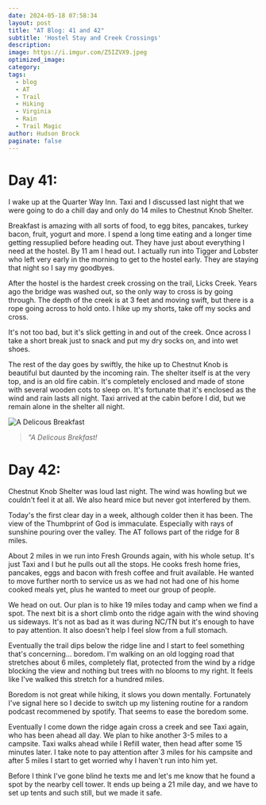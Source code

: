 ```yaml
---
date: 2024-05-18 07:58:34
layout: post
title: "AT Blog: 41 and 42"
subtitle: 'Hostel Stay and Creek Crossings'
description:
image: https://i.imgur.com/Z5IZVX9.jpeg
optimized_image: 
category:
tags:
  - blog
  - AT
  - Trail
  - Hiking
  - Virginia
  - Rain
  - Trail Magic
author: Hudson Brock
paginate: false
---
```


# Day 41:


I wake up at the Quarter Way Inn. Taxi and I discussed last night that we were going to do a chill day and only do 14 miles to Chestnut Knob Shelter. 

Breakfast is amazing with all sorts of food, to egg bites, pancakes, turkey bacon, fruit, yogurt and more. I spend a long time eating and a longer time getting ressuplied before heading out. They have just about everything I need at the hostel. By 11 am I head out. I actually run into Tigger and Lobster who left very early in the morning to get to the hostel early. They are staying that night so I say my goodbyes.

After the hostel is the hardest creek crossing on the trail, Licks Creek. Years ago the bridge was washed out, so the only way to cross is by going through. The depth of the creek is at 3 feet and moving swift, but there is a rope going across to hold onto. I hike up my shorts, take off my socks and cross.

It's not too bad, but it's slick getting in and out of the creek. Once across I take a short break just to snack and put my dry socks on, and into wet shoes.

The rest of the day goes by swiftly, the hike up to Chestnut Knob is beautiful but daunted by the incoming rain. The shelter itself is at the very top, and is an old fire cabin. It's completely enclosed and made of stone with several wooden cots to sleep on. It's fortunate that it's enclosed as the wind and rain lasts all night. Taxi arrived at the cabin before I did, but we remain alone in the shelter all night.

![A Delicous Breakfast](https://i.imgur.com/3ipcqSb.jpeg "A Delicous Brekfast!")

>*"A Delicous Brekfast!*


# Day 42:


Chestnut Knob Shelter was loud last night. The wind was howling but we couldn't feel it at all. We also heard mice but never got interfered by them.

Today's the first clear day in a week, although colder then it has been. The view of the Thumbprint of God is immaculate. Especially with rays of sunshine pouring over the valley. The AT follows part of the ridge for 8 miles.

About 2 miles in we run into Fresh Grounds again, with his whole setup. It's just Taxi and I but he pulls out all the stops. He cooks fresh home fries, pancakes, eggs and bacon with fresh coffee and fruit available. He wanted to move further north to service us as we had not had one of his home cooked meals yet, plus he wanted to meet our group of people.

We head on out. Our plan is to hike 19 miles today and camp when we find a spot. The next bit is a short climb onto the ridge again with the wind shoving us sideways. It's not as bad as it was during NC/TN but it's enough to have to pay attention. It also doesn't help I feel slow from a full stomach.

Eventually the trail dips below the ridge line and I start to feel something that's concerning... boredom. I'm walking on an old logging road that stretches about 6 miles, completely flat, protected from the wind by a ridge blocking the view and nothing but trees with no blooms to my right. It feels like I've walked this stretch for a hundred miles.

Boredom is not great while hiking, it slows you down mentally. Fortunately I've signal here so I decide to switch up my listening routine for a random podcast recommened by spotify. That seems to ease the boredom some.

Eventually I come down the ridge again cross a creek and see Taxi again, who has been ahead all day. We plan to hike another 3-5 miles to a campsite. Taxi walks ahead while I Refill water, then head after some 15 minutes later. I take note to pay attention after 3 miles for his campsite and after 5 miles I start to get worried why I haven't run into him yet.

Before I think I've gone blind he texts me and let's me know that he found a spot by the nearby cell tower. It ends up being a 21 mile day, and we have to set up tents and such still, but we made it safe.